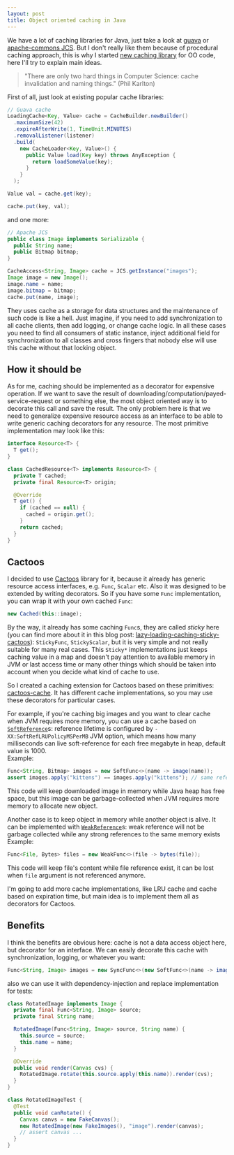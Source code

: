```yaml
---
layout: post
title: Object oriented caching in Java
---
```


We have a lot of caching libraries for Java,
just take a look at [guava](https://github.com/google/guava) or
[apache-commons JCS](https://commons.apache.org/proper/commons-jcs/). But I don't really like
them because of procedural caching approach, this is why I started
[new caching library](https://github.com/g4s8/cactoos-cache)
for OO code, here I'll try to explain main ideas.

> "There are only two hard things in Computer Science: cache invalidation and naming things." (Phil Karlton)

First of all, just look at existing popular cache libraries:
```java
// Guava cache
LoadingCache<Key, Value> cache = CacheBuilder.newBuilder()
  .maximumSize(42)
  .expireAfterWrite(1, TimeUnit.MINUTES)
  .removalListener(listener)
  .build(
    new CacheLoader<Key, Value>() {
      public Value load(Key key) throws AnyException {
        return loadSomeValue(key);
      }
    }
  );

Value val = cache.get(key);

cache.put(key, val);
```
and one more:
```java
// Apache JCS
public class Image implements Serializable {
  public String name;
  public Bitmap bitmap;
}

CacheAccess<String, Image> cache = JCS.getInstance("images");
Image image = new Image();
image.name = name;
image.bitmap = bitmap;
cache.put(name, image);
```
They uses cache as a storage for data structures and the maintenance of
such code is like a hell. Just imagine, if you need to add synchronization to all cache
clients, then add logging, or change cache logic. In all these cases you need to
find all consumers of static instance, inject additional field for synchronization to all
classes and cross fingers that nobody else will use this cache without that locking object.

## How it should be
As for me, caching should be implemented as a decorator for expensive operation.
If we want to save the result of downloading/computation/payed-service-request or
something else, the most object oriented way is to decorate this call and save the result.
The only problem here is that we need to generalize expensive resource access as
an interface to be able to write generic caching decorators for any resource.
The most primitive implementation may look like this:
```java
interface Resource<T> {
  T get();
}

class CachedResource<T> implements Resource<T> {
  private T cached;
  private final Resource<T> origin;

  @Override
  T get() {
    if (cached == null) {
      cached = origin.get();
    }
    return cached;
  }
}
```

## Cactoos
I decided to use [Cactoos](https://github.com/yegor256/cactoos) library for it, because
it already has generic resource access interfaces, e.g. `Func`, `Scalar` etc. Also it was
designed to be extended by writing decorators. So if you have some `Func` implementation, you can wrap it
with your own cached `Func`:
```java
new Cached(this::image);
```
By the way, it already has some caching `Func`s, they are called *sticky* here
(you can find more about it in this blog post:
[lazy-loading-caching-sticky-cactoos](https://www.yegor256.com/2017/10/17/lazy-loading-caching-sticky-cactoos.html)):
`StickyFunc`, `StickyScalar`, but it is very simple and not really suitable for many real cases.
This `Sticky*` implementations just keeps caching value in a map and doesn't pay attention to available
memory in JVM or last access time or many other things which should be taken into account when
you decide what kind of cache to use.

So I created a caching extension for Cactoos based on these primitives:
[cactoos-cache](https://github.com/g4s8/cactoos-cache).
It has different cache implementations, so you may use these decorators for particular cases.

For example, if you're caching big images and you want to clear cache when JVM requires
more memory, you can use a cache based on
[`SoftReference`](https://docs.oracle.com/javase/7/docs/api/java/lang/ref/SoftReference.html)s: reference lifetime is configured by `-XX:SoftRefLRUPolicyMSPerMB` JVM option, which means how many milliseconds
can live soft-reference for each free megabyte in heap, default value is 1000.<br/>
Example:
```java
Func<String, Bitmap> images = new SoftFunc<>(name -> image(name));
assert images.apply("kittens") == images.apply("kittens"); // same reference
```
This code will keep downloaded image in memory while Java heap has free space,
but this image can be garbage-collected when JVM requires more memory to allocate
new object.

Another case is to keep object in memory while another object is alive.
It can be implemented with
[`WeakReference`](https://docs.oracle.com/javase/7/docs/api/java/lang/ref/WeakReference.html)s:
weak reference will not be garbage collected while any strong references to the same memory exists<br/>
Example:
```java
Func<File, Bytes> files = new WeakFunc<>(file -> bytes(file));
```
This code will keep file's content while file reference exist,
it can be lost when `file` argument is not referenced anymore.

I'm going to add more cache implementations, like LRU cache and cache
based on expiration time, but main idea is to implement them all as
decorators for Cactoos.

## Benefits

I think the benefits are obvious here: cache is not a data access object here,
but decorator for an interface. We can easily decorate this cache with synchronization,
logging, or whatever you want:
```java
Func<String, Image> images = new SyncFunc<>(new SoftFunc<>(name -> image(name)));
```

also we can use it with dependency-injection and replace implementation for tests:
```java
class RotatedImage implements Image {
  private final Func<String, Image> source;
  private final String name;

  RotatedImage(Func<String, Image> source, String name) {
    this.source = source;
    this.name = name;
  }

  @Override
  public void render(Canvas cvs) {
    RotatedImage.rotate(this.source.apply(this.name)).render(cvs);
  }
}

class RotatedImageTest {
  @Test
  public void canRotate() {
    Canvas canvs = new FakeCanvas();
    new RotatedImage(new FakeImages(), "image").render(canvas);
    // assert canvas ...
  }
}
```

